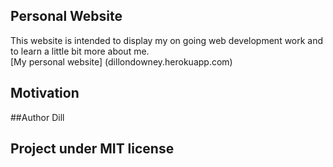 ## Personal Website

This website is intended to display my on going web development work and to learn a little bit more about me.   
[My personal website] (dillondowney.herokuapp.com)

## Motivation

##Author
Dill

## Project under MIT license
